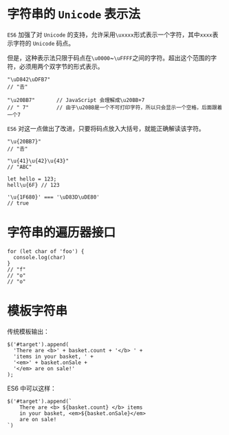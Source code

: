 # 字符串的 `Unicode` 表示法

`ES6` 加强了对 `Unicode` 的支持，允许采用`\uxxxx`形式表示一个字符，其中`xxxx`表示字符的 `Unicode` 码点。

但是，这种表示法只限于码点在`\u0000`~`\uFFFF`之间的字符。超出这个范围的字符，必须用两个双字节的形式表示。

```
"\uD842\uDFB7"
// "𠮷"

"\u20BB7"       // JavaScript 会理解成\u20BB+7
// " 7"         // 由于\u20BB是一个不可打印字符，所以只会显示一个空格，后面跟着一个7
```

`ES6` 对这一点做出了改进，只要将码点放入大括号，就能正确解读该字符。
```
"\u{20BB7}"
// "𠮷"

"\u{41}\u{42}\u{43}"
// "ABC"

let hello = 123;
hell\u{6F} // 123

'\u{1F680}' === '\uD83D\uDE80'
// true
```

# 字符串的遍历器接口
```
for (let char of 'foo') {
  console.log(char)
}
// "f"
// "o"
// "o"
```

# 模板字符串

传统模板输出：
```
$('#target').append(
  'There are <b>' + basket.count + '</b> ' +
  'items in your basket, ' +
  '<em>' + basket.onSale +
  '</em> are on sale!'
);
```
ES6 中可以这样：
```
$('#target').append(`
    There are <b> ${basket.count} </b> items 
    in your basket, <em>${basket.onSale}</em>
    are on sale!
`)
```


